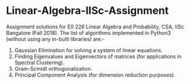 # Linear-Algebra-IISc-Assignment

Assignment solutions for E0 226 Linear Algebra and Probability, CSA, IISc Bangalore (Fall 2018). The list of algorithms implemented in Python3 (without using any in-built libraries) are:-

1) Gaussian Elimination for solving a system of linear equations.
2) Finding Eigenvalues and Eigenvectors of matrices (for applications in Spectral Clustering).
3) Gram-Scmidt orthogonalization.
4) Principal Component Analysis (for dimension reduction purposes).
